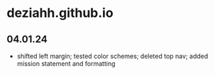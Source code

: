# deziahh.github.io

## 04.01.24
 - shifted left margin; tested color schemes; deleted top nav; added mission statement and formatting